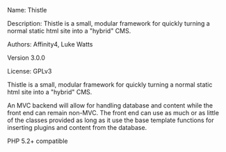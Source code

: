 Name: Thistle

Description: Thistle is a small, modular framework for quickly turning a normal static html site into a "hybrid" CMS.

Authors: Affinity4, Luke Watts

Version 3.0.0

License: GPLv3

Thistle is a small, modular framework for quickly turning a normal static html site into a "hybrid" CMS.

An MVC backend will allow for handling database and content while the front end can remain non-MVC. The front end can use as much or as little of the classes provided as long as it use the base template functions for inserting plugins and content from the database.

PHP 5.2+ compatible